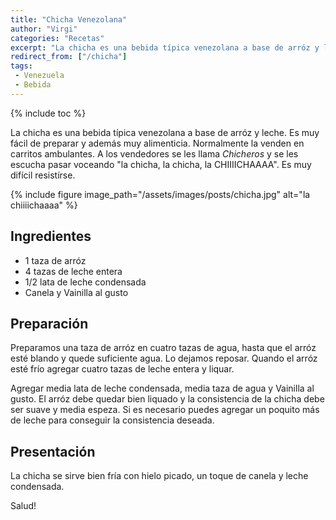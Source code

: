 ```yaml
---
title: "Chicha Venezolana"
author: "Virgi"
categories: "Recetas"
excerpt: "La chicha es una bebida típica venezolana a base de arróz y leche..."
redirect_from: ["/chicha"]
tags: 
 - Venezuela
 - Bebida
---
```


{% include toc %}

La chicha es una bebida típica venezolana a base de arróz y leche. Es muy fácil de preparar y además muy alimenticia. Normalmente la venden en carritos ambulantes. A los vendedores se les llama _Chicheros_ y se les escucha pasar voceando "la chicha, la chicha, la CHIIIICHAAAA". Es muy difícil resistírse.

{% include figure image_path="/assets/images/posts/chicha.jpg" alt="la chiiiichaaaa" %} 

## Ingredientes

- 1 taza de arróz
- 4 tazas de leche entera
- 1/2 lata de leche condensada
- Canela y Vainilla al gusto

## Preparación

Preparamos una taza de arróz en cuatro tazas de agua, hasta que el arróz esté blando y quede suficiente agua. Lo dejamos reposar. Quando el arróz esté frío agregar cuatro tazas de leche entera y liquar.

Agregar media lata de leche condensada, media taza de agua y Vainilla al gusto. El arróz debe quedar bien liquado y la consistencia de la chicha debe ser suave y media espeza. Si es necesario puedes agregar un poquito más de leche para conseguir la consistencia deseada.

## Presentación

La chicha se sirve bien fría con hielo picado, un toque de canela y leche condensada.

Salud!